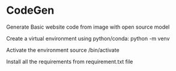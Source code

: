 # CodeGen
Generate Basic website code from image with open source model

Create a virtual environment using python/conda:
python -m venv <name>

Activate the environment
source <name>/bin/activate

Install all the requirements from requirement.txt file
